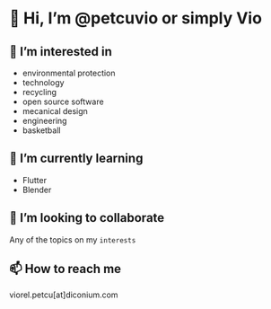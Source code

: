 # 👋 Hi, I’m @petcuvio or simply Vio

## 👀 I’m interested in 
  - environmental protection
  - technology
  - recycling
  - open source software
  - mecanical design
  - engineering 
  - basketball 

## 🌱 I’m currently learning 
  - Flutter
  - Blender

## 💞️ I’m looking to collaborate

  Any of the topics on my `interests`
  
## 📫 How to reach me

viorel.petcu[at]diconium.com 

<!---
petcuvio/petcuvio is a ✨ special ✨ repository because its `README.md` (this file) appears on your GitHub profile.
You can click the Preview link to take a look at your changes.
--->
